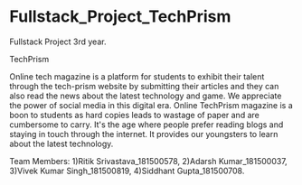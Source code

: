 # Fullstack_Project_TechPrism
Fullstack Project 3rd year.

TechPrism

Online tech magazine is a platform for students to exhibit their talent through the tech-prism website by submitting their articles and they can also read the news about the latest technology and game. We appreciate the power of social media in this digital era. Online TechPrism magazine is a boon to students as hard copies leads to wastage of paper and are cumbersome to carry. It's the age where people prefer reading blogs and staying in touch through the internet. It provides our youngsters to learn about the latest technology.

Team Members:
1)Ritik Srivastava_181500578,
2)Adarsh Kumar_181500037,
3)Vivek Kumar Singh_181500819,
4)Siddhant Gupta_181500708.
